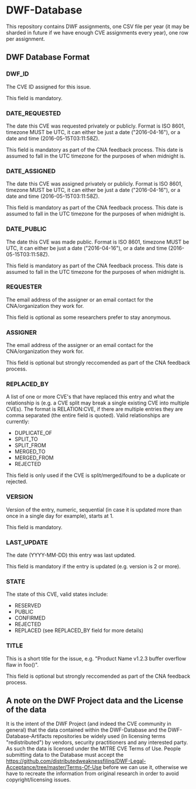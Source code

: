 # DWF-Database
This repository contains DWF assignments, one CSV file per year (it may be sharded in future if we have enough CVE assignments every year), one row per assignment. 

## DWF Database Format

### DWF_ID

The CVE ID assigned for this issue.

This field is mandatory.

### DATE_REQUESTED

The date this CVE was requested privately or publicly. Format is ISO 8601, timezone MUST be UTC, it can either be just a date ("2016-04-16"), or a date and time (2016-05-15T03:11:58Z).

This field is mandatory as part of the CNA feedback process. This date is assumed to fall in the UTC timezone for the purposes of when midnight is.

### DATE_ASSIGNED

The date this CVE was assigned privately or publicly. Format is ISO 8601, timezone MUST be UTC, it can either be just a date ("2016-04-16"), or a date and time (2016-05-15T03:11:58Z).

This field is mandatory as part of the CNA feedback process. This date is assumed to fall in the UTC timezone for the purposes of when midnight is.

### DATE_PUBLIC

The date this CVE was made public. Format is ISO 8601, timezone MUST be UTC, it can either be just a date ("2016-04-16"), or a date and time (2016-05-15T03:11:58Z).

This field is mandatory as part of the CNA feedback process. This date is assumed to fall in the UTC timezone for the purposes of when midnight is.

### REQUESTER

The email address of the assigner or an email contact for the CNA/organization they work for.

This field is optional as some researchers prefer to stay anonymous. 

### ASSIGNER

The email address of the assigner or an email contact for the CNA/organization they work for.

This field is optional but strongly reccomended as part of the CNA feedback process. 

### REPLACED_BY

A list of one or more CVE's that have replaced this entry and what the relationship is (e.g. a CVE split may break a single existing CVE into multiple CVEs). The format is RELATION:CVE, if there are multiple entries they are comma separated (the entire field is quoted). Valid relationships are currently:

* DUPLICATE_OF
* SPLIT_TO
* SPLIT_FROM
* MERGED_TO
* MERGED_FROM
* REJECTED

This field is only used if the CVE is split/merged/found to be a duplicate or rejected.

### VERSION

Version of the entry, numeric, sequential (in case it is updated more than once in a single day for example), starts at 1.

This field is mandatory.

### LAST_UPDATE

The date (YYYY-MM-DD) this entry was last updated.

This field is mandatory if the entry is updated (e.g. version is 2 or more).

### STATE

The state of this CVE, valid states include:

* RESERVED
* PUBLIC
* CONFIRMED
* REJECTED
* REPLACED (see REPLACED_BY field for more details)

### TITLE

This is a short title for the issue, e.g. "Product Name v1.2.3 buffer overflow flaw in foo()".

This field is optional but strongly reccomended as part of the CNA feedback process. 

## A note on the DWF Project data and the License of the data

It is the intent of the DWF Project (and indeed the CVE community in general) that the data contained within the DWF-Database and the DWF-Database-Artifacts repositories be widely used (in licensing terms "redistributed") by vendors, security practitioners and any interested party. As such the data is licensed under the MITRE CVE Terms of Use. People submitting data  to the Database must accept the https://github.com/distributedweaknessfiling/DWF-Legal-Acceptance/tree/master/Terms-Of-Use before we can use it, otherwise we have to recreate the information from original research in order to avoid copyright/licensing issues.


